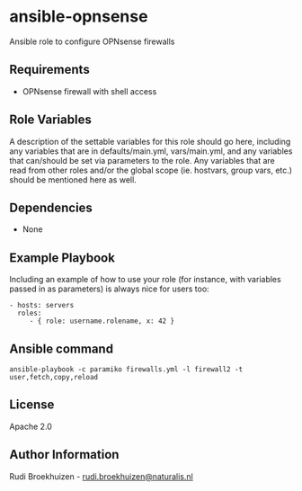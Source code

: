 ansible-opnsense
=========

Ansible role to configure OPNsense firewalls

Requirements
------------

* OPNsense firewall with shell access

Role Variables
--------------

A description of the settable variables for this role should go here, including any variables that are in defaults/main.yml, vars/main.yml, and any variables that can/should be set via parameters to the role. Any variables that are read from other roles and/or the global scope (ie. hostvars, group vars, etc.) should be mentioned here as well.

Dependencies
------------

* None

Example Playbook
----------------

Including an example of how to use your role (for instance, with variables passed in as parameters) is always nice for users too:

    - hosts: servers
      roles:
         - { role: username.rolename, x: 42 }

Ansible command
---------------
    ansible-playbook -c paramiko firewalls.yml -l firewall2 -t user,fetch,copy,reload

License
-------

Apache 2.0

Author Information
------------------

Rudi Broekhuizen - rudi.broekhuizen@naturalis.nl

